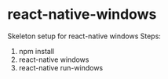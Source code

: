 # react-native-windows
Skeleton setup for react-native windows
Steps:
1) npm install
2) react-native windows
3) react-native run-windows
